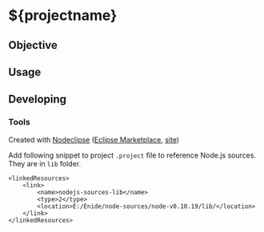 # ${projectname}

## Objective



## Usage



## Developing



### Tools

Created with [Nodeclipse](https://github.com/Nodeclipse/nodeclipse-1)
 ([Eclipse Marketplace](http://marketplace.eclipse.org/content/nodeclipse), [site](http://www.nodeclipse.org))   

Add following snippet to project `.project` file to reference Node.js sources. They are in `lib` folder. 

	<linkedResources>
		<link>
			<name>nodejs-sources-lib</name>
			<type>2</type>
			<location>E:/Enide/node-sources/node-v0.10.19/lib/</location>
		</link>
	</linkedResources>
 
 